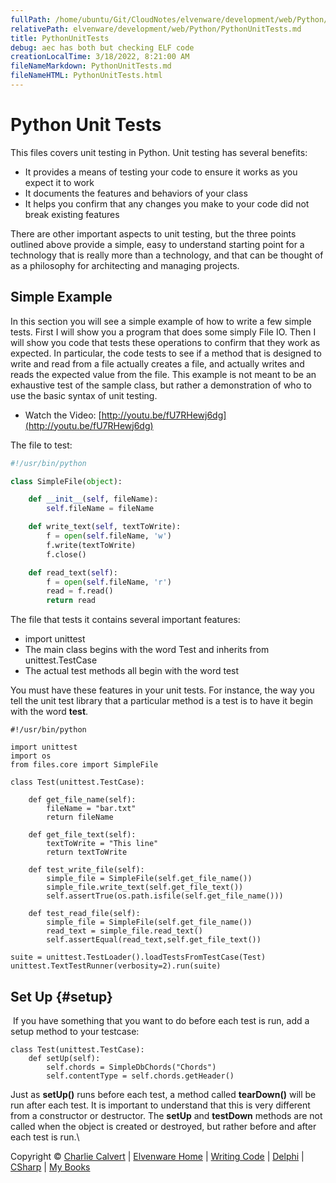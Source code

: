 ```yaml
---
fullPath: /home/ubuntu/Git/CloudNotes/elvenware/development/web/Python/PythonUnitTests.md
relativePath: elvenware/development/web/Python/PythonUnitTests.md
title: PythonUnitTests
debug: aec has both but checking ELF code
creationLocalTime: 3/18/2022, 8:21:00 AM
fileNameMarkdown: PythonUnitTests.md
fileNameHTML: PythonUnitTests.html
---
```


<!-- toc -->
<!-- tocstop -->

Python Unit Tests
=================

This files covers unit testing in Python. Unit testing has several
benefits:

-   It provides a means of testing your code to ensure it works as you
    expect it to work
-   It documents the features and behaviors of your class
-   It helps you confirm that any changes you make to your code did not
    break existing features

There are other important aspects to unit testing, but the three points
outlined above provide a simple, easy to understand starting point for a
technology that is really more than a technology, and that can be
thought of as a philosophy for architecting and managing projects.

Simple Example
--------------

In this section you will see a simple example of how to write a few
simple tests. First I will show you a program that does some simply File
IO. Then I will show you code that tests these operations to confirm
that they work as expected. In particular, the code tests to see if a
method that is designed to write and read from a file actually creates a
file, and actually writes and reads the expected value from the file.
This example is not meant to be an exhaustive test of the sample class,
but rather a demonstration of who to use the basic syntax of unit
testing.

-   Watch the Video:
    [http://youtu.be/fU7RHewj6dg](http://youtu.be/fU7RHewj6dg)

The file to test:

```python
#!/usr/bin/python

class SimpleFile(object):

    def __init__(self, fileName):
        self.fileName = fileName

    def write_text(self, textToWrite):
        f = open(self.fileName, 'w')
        f.write(textToWrite)
        f.close()

    def read_text(self):
        f = open(self.fileName, 'r')
        read = f.read()
        return read     
```

The file that tests it contains several important features:

-   import unittest
-   The main class begins with the word Test and inherits from
    unittest.TestCase
-   The actual test methods all begin with the word test

You must have these features in your unit tests. For instance, the way
you tell the unit test library that a particular method is a test is to
have it begin with the word **test**.

~~~~ {.code}
#!/usr/bin/python

import unittest
import os
from files.core import SimpleFile

class Test(unittest.TestCase):

    def get_file_name(self):
        fileName = "bar.txt"
        return fileName

    def get_file_text(self):
        textToWrite = "This line"
        return textToWrite

    def test_write_file(self):        
        simple_file = SimpleFile(self.get_file_name())
        simple_file.write_text(self.get_file_text())
        self.assertTrue(os.path.isfile(self.get_file_name()))

    def test_read_file(self):
        simple_file = SimpleFile(self.get_file_name())
        read_text = simple_file.read_text()
        self.assertEqual(read_text,self.get_file_text())

suite = unittest.TestLoader().loadTestsFromTestCase(Test)
unittest.TextTestRunner(verbosity=2).run(suite)  
~~~~

Set Up {#setup}
------

 If you have something that you want to do before each test is run, add
a setup method to your testcase:

~~~~ {.code}
class Test(unittest.TestCase):
    def setUp(self):
        self.chords = SimpleDbChords("Chords")
        self.contentType = self.chords.getHeader()
~~~~

Just as **setUp()** runs before each test, a method called
**tearDown()** will be run after each test. It is important to
understand that this is very different from a constructor or destructor.
The **setUp** and **testDown** methods are not called when the object is
created or destroyed, but rather before and after each test is run.\

Copyright © [Charlie Calvert](../../../index.html) | [Elvenware
Home](../../../index.html) | [Writing Code](../../index.html) |
[Delphi](../../delphi/index.html) | [CSharp](../../csharp/index.html) |
[My Books](../../../books/index.html)
